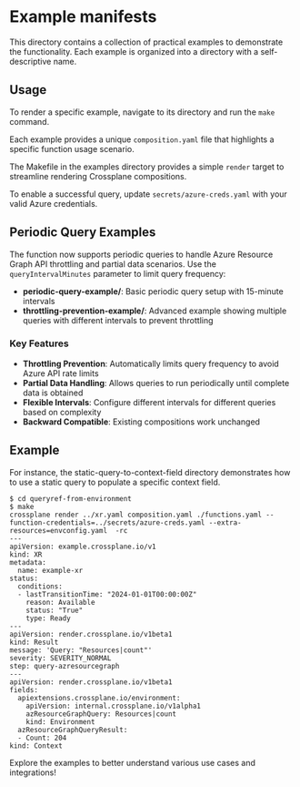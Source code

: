 # Example manifests

This directory contains a collection of practical examples to demonstrate the functionality. Each example is organized into a directory with a self-descriptive name.

## Usage

To render a specific example, navigate to its directory and run the `make` command.

Each example provides a unique `composition.yaml` file that highlights a specific function usage scenario.

The Makefile in the examples directory provides a simple `render` target to
streamline rendering Crossplane compositions.

To enable a successful query, update `secrets/azure-creds.yaml` with
your valid Azure credentials.

## Periodic Query Examples

The function now supports periodic queries to handle Azure Resource Graph API throttling and partial data scenarios. Use the `queryIntervalMinutes` parameter to limit query frequency:

- **periodic-query-example/**: Basic periodic query setup with 15-minute intervals
- **throttling-prevention-example/**: Advanced example showing multiple queries with different intervals to prevent throttling

### Key Features

- **Throttling Prevention**: Automatically limits query frequency to avoid Azure API rate limits
- **Partial Data Handling**: Allows queries to run periodically until complete data is obtained
- **Flexible Intervals**: Configure different intervals for different queries based on complexity
- **Backward Compatible**: Existing compositions work unchanged

## Example

For instance, the static-query-to-context-field directory demonstrates how to use a static query to populate a specific context field.

```shell
$ cd queryref-from-environment
$ make
crossplane render ../xr.yaml composition.yaml ./functions.yaml --function-credentials=../secrets/azure-creds.yaml --extra-resources=envconfig.yaml  -rc
---
apiVersion: example.crossplane.io/v1
kind: XR
metadata:
  name: example-xr
status:
  conditions:
  - lastTransitionTime: "2024-01-01T00:00:00Z"
    reason: Available
    status: "True"
    type: Ready
---
apiVersion: render.crossplane.io/v1beta1
kind: Result
message: 'Query: "Resources|count"'
severity: SEVERITY_NORMAL
step: query-azresourcegraph
---
apiVersion: render.crossplane.io/v1beta1
fields:
  apiextensions.crossplane.io/environment:
    apiVersion: internal.crossplane.io/v1alpha1
    azResourceGraphQuery: Resources|count
    kind: Environment
  azResourceGraphQueryResult:
  - Count: 204
kind: Context
```

Explore the examples to better understand various use cases and integrations!
